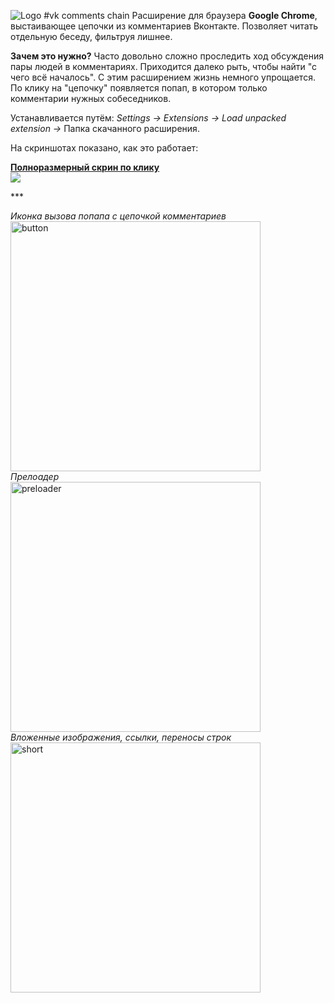 ![Logo](https://habrastorage.org/files/4bb/e28/c8d/4bbe28c8dc7848d0b008dea014a6ca94.png) 
#vk comments chain
Расширение для браузера <b>Google Chrome</b>, выстаивающее цепочки из комментариев Вконтакте. Позволяет читать отдельную беседу, фильтруя лишнее.

<b>Зачем это нужно?</b> Часто довольно сложно проследить ход обсуждения пары людей в комментариях. Приходится далеко рыть, чтобы найти "с чего всё началось". С этим расширением жизнь немного упрощается. По клику на "цепочку" появляется попап, в котором только комментарии нужных собеседников.

Устанавливается путём: <i>Settings -> Extensions -> Load unpacked extension -></i> Папка скачанного расширения.

На скриншотах показано, как это работает:

<p><a href="https://habrastorage.org/files/b19/117/494/b19117494ae74fc39e5243d50841c9fd.png"><b>Полноразмерный скрин по клику</b><br><img src="https://habrastorage.org/files/f76/e84/faf/f76e84faf47d4ab6971454ac147ca8be.png" ></a> </p>
***

<p>
<i>Иконка вызова попапа с цепочкой комментариев</i><br>
<img alt="button" src="https://hsto.org/files/efc/3c8/a45/efc3c8a450dc45508d510b32b95f920a.png" title="button" width="400px" /><br>
<i>Прелоадер</i><br><img alt="preloader" src="https://habrastorage.org/files/08e/611/00b/08e61100b0e64d058406a43101f0b44b.png" title="preloader"  width="400px" /> 
 <br>
<i>Вложенные изображения, ссылки, переносы строк</i><br><img alt="short" src="https://habrastorage.org/files/cbf/ba7/14b/cbfba714b0aa48b8842914b0d414cbda.png" width="400px"/> </p>
